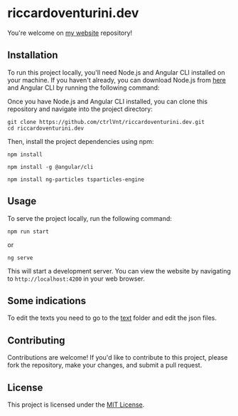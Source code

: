 # riccardoventurini.dev

You're welcome on [my website](https://riccardoventurini.dev) repository!

## Installation

To run this project locally, you'll need Node.js and Angular CLI installed on your machine. If you haven't already, you can download Node.js from [here](https://nodejs.org/) and Angular CLI by running the following command:

Once you have Node.js and Angular CLI installed, you can clone this repository and navigate into the project directory:

```
git clone https://github.com/ctrlVnt/riccardoventurini.dev.git
cd riccardoventurini.dev
```

Then, install the project dependencies using npm:

```
npm install

npm install -g @angular/cli

npm install ng-particles tsparticles-engine
```

## Usage

To serve the project locally, run the following command:

```
npm run start
```
or
```
ng serve
```

This will start a development server. You can view the website by navigating to `http://localhost:4200` in your web browser.

## Some indications

To edit the texts you need to go to the [text](https://github.com/ctrlVnt/riccardoventurini.dev/tree/main/src/assets/text) folder and edit the json files.

## Contributing

Contributions are welcome! If you'd like to contribute to this project, please fork the repository, make your changes, and submit a pull request.

## License

This project is licensed under the [MIT License](LICENSE).
